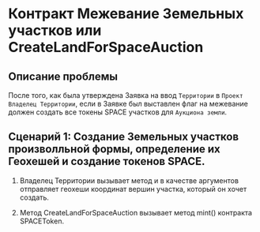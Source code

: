 # Контракт Межевание Земельных участков или CreateLandForSpaceAuction
## Описание проблемы
После того, как была утверждена Заявка на ввод `Территории` в `Проект` `Владелец Территории`, если в Заявке был выставлен флаг на межевание должен создать все токены SPACE участков для `Аукциона земли`.

## Сценарий 1: Создание Земельных участков произволльной формы, определение их Геохешей и создание токенов SPACE.

1. Владелец Территории вызывает метод и в качестве аргументов отправляет геохеши координат вершин участка, который он хочет создать.

2. Метод CreateLandForSpaceAuction вызывает метод mint() контракта SPACEToken.
